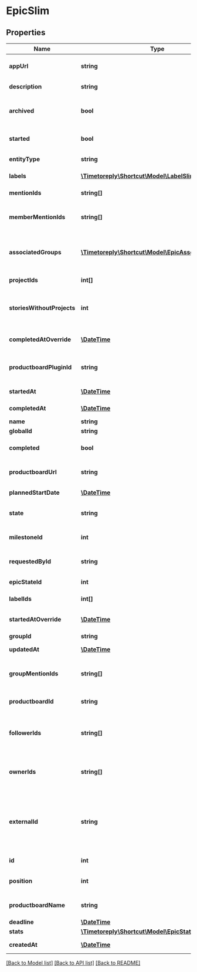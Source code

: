 # EpicSlim

## Properties
Name | Type | Description | Notes
------------ | ------------- | ------------- | -------------
**appUrl** | **string** | The Shortcut application url for the Epic. | 
**description** | **string** | The Epic&#x27;s description. | [optional] 
**archived** | **bool** | True/false boolean that indicates whether the Epic is archived or not. | 
**started** | **bool** | A true/false boolean indicating if the Epic has been started. | 
**entityType** | **string** | A string description of this resource. | 
**labels** | [**\Timetoreply\Shortcut\Model\LabelSlim[]**](LabelSlim.md) | An array of Labels attached to the Epic. | 
**mentionIds** | **string[]** | Deprecated: use member_mention_ids. | 
**memberMentionIds** | **string[]** | An array of Member IDs that have been mentioned in the Epic description. | 
**associatedGroups** | [**\Timetoreply\Shortcut\Model\EpicAssociatedGroup[]**](EpicAssociatedGroup.md) | An array containing Group IDs and Group-owned story counts for the Epic&#x27;s associated groups. | 
**projectIds** | **int[]** | The IDs of Projects related to this Epic. | 
**storiesWithoutProjects** | **int** | The number of stories in this epic which are not associated with a project. | 
**completedAtOverride** | [**\DateTime**](\DateTime.md) | A manual override for the time/date the Epic was completed. | 
**productboardPluginId** | **string** | The ID of the associated productboard integration. | 
**startedAt** | [**\DateTime**](\DateTime.md) | The time/date the Epic was started. | 
**completedAt** | [**\DateTime**](\DateTime.md) | The time/date the Epic was completed. | 
**name** | **string** | The name of the Epic. | 
**globalId** | **string** |  | 
**completed** | **bool** | A true/false boolean indicating if the Epic has been completed. | 
**productboardUrl** | **string** | The URL of the associated productboard feature. | 
**plannedStartDate** | [**\DateTime**](\DateTime.md) | The Epic&#x27;s planned start date. | 
**state** | **string** | &#x60;Deprecated&#x60; The workflow state that the Epic is in. | 
**milestoneId** | **int** | The ID of the Milestone this Epic is related to. | 
**requestedById** | **string** | The ID of the Member that requested the epic. | 
**epicStateId** | **int** | The ID of the Epic State. | 
**labelIds** | **int[]** | An array of Label ids attached to the Epic. | 
**startedAtOverride** | [**\DateTime**](\DateTime.md) | A manual override for the time/date the Epic was started. | 
**groupId** | **string** |  | 
**updatedAt** | [**\DateTime**](\DateTime.md) | The time/date the Epic was updated. | 
**groupMentionIds** | **string[]** | An array of Group IDs that have been mentioned in the Epic description. | 
**productboardId** | **string** | The ID of the associated productboard feature. | 
**followerIds** | **string[]** | An array of UUIDs for any Members you want to add as Followers on this Epic. | 
**ownerIds** | **string[]** | An array of UUIDs for any members you want to add as Owners on this new Epic. | 
**externalId** | **string** | This field can be set to another unique ID. In the case that the Epic has been imported from another tool, the ID in the other tool can be indicated here. | 
**id** | **int** | The unique ID of the Epic. | 
**position** | **int** | The Epic&#x27;s relative position in the Epic workflow state. | 
**productboardName** | **string** | The name of the associated productboard feature. | 
**deadline** | [**\DateTime**](\DateTime.md) | The Epic&#x27;s deadline. | 
**stats** | [**\Timetoreply\Shortcut\Model\EpicStats**](EpicStats.md) |  | 
**createdAt** | [**\DateTime**](\DateTime.md) | The time/date the Epic was created. | 

[[Back to Model list]](../../README.md#documentation-for-models) [[Back to API list]](../../README.md#documentation-for-api-endpoints) [[Back to README]](../../README.md)

